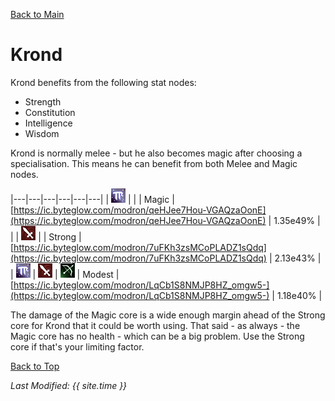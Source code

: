 [Back to Main](..\index.md)

# Krond

Krond benefits from the following stat nodes:

* Strength
* Constitution
* Intelligence
* Wisdom

Krond is normally melee - but he also becomes magic after choosing a specialisation. This means he can benefit from both Melee and Magic nodes.

|---|---|---|---|---|---|
| ![Magic Icon](images\magic.png) |   |   | Magic  | [https://ic.byteglow.com/modron/qeHJee7Hou-VGAQzaOonE](https://ic.byteglow.com/modron/qeHJee7Hou-VGAQzaOonE) | 1.35e49% |
|   | ![Melee Icon](images\melee.png) |   | Strong  | [https://ic.byteglow.com/modron/7uFKh3zsMCoPLADZ1sQdq](https://ic.byteglow.com/modron/7uFKh3zsMCoPLADZ1sQdq) | 2.13e43% |
| ![Magic Icon](images\magic.png) | ![Melee Icon](images\melee.png) | ![Ranged Icon](images\ranged.png) | Modest  | [https://ic.byteglow.com/modron/LqCb1S8NMJP8HZ_omgw5-](https://ic.byteglow.com/modron/LqCb1S8NMJP8HZ_omgw5-) | 1.18e40% |

The damage of the Magic core is a wide enough margin ahead of the Strong core for Krond that it could be worth using. That said - as always - the Magic core has no health - which can be a big problem. Use the Strong core if that's your limiting factor.

[Back to Top](#top)

*Last Modified: {{ site.time }}*
